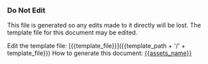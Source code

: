 ### Do Not Edit
This file is generated so any edits made to it directly will be lost.
The template file for this document may be edited.

Edit the template file: [{{template_file}}]({{template_path + '/' + template_file}})
How to generate this document: [{{assets_name}}]({{assets_readme}})
